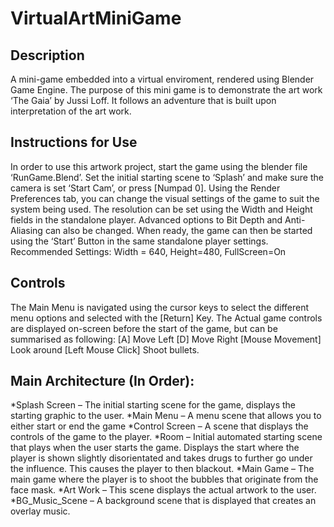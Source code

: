 # VirtualArtMiniGame

## Description 
A mini-game embedded into a virtual enviroment, rendered using Blender Game Engine. The purpose of this mini game is to demonstrate the art work ‘The Gaia’ by Jussi Loff. It follows an adventure that is built upon interpretation of the art work. 

## Instructions for Use
In order to use this artwork project, start the game using the blender file ‘RunGame.Blend’. Set the initial starting scene to ‘Splash’ and make sure the camera is set ‘Start Cam’, or press [Numpad 0]. 
Using the Render Preferences tab, you can change the visual settings of the game to suit the system being used. The resolution can be set using the Width and Height fields in the standalone player. Advanced options to Bit Depth and Anti-Aliasing can also be changed. When ready, the game can then be started using the ‘Start’ Button in the same standalone player settings.
Recommended Settings: Width = 640, Height=480, FullScreen=On

## Controls
The Main Menu is navigated using the cursor keys to select the different menu options and selected with the [Return] Key.
The Actual game controls are displayed on-screen before the start of the game, but can be summarised as following:
[A] Move Left
[D] Move Right
[Mouse Movement] Look around
[Left Mouse Click] Shoot bullets.

## Main Architecture (In Order):
*Splash Screen – The initial starting scene for the game, displays the starting graphic to the user.
*Main Menu – A menu scene that allows you to either start or end the game
*Control Screen – A scene that displays the controls of the game to the player.
*Room – Initial automated starting scene that plays when the user starts the game. Displays the start where the player is shown slightly disorientated and takes drugs to further go under the influence. This causes the player to then blackout.
*Main Game – The main game where the player is to shoot the bubbles that originate from the face mask.
*Art Work – This scene displays the actual artwork to the user.
*BG_Music_Scene – A background scene that is displayed that creates an overlay music.
